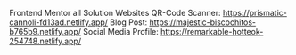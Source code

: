 Frontend Mentor all Solution Websites
QR-Code Scanner: https://prismatic-cannoli-fd13ad.netlify.app/
Blog Post: https://majestic-biscochitos-b765b9.netlify.app/
Social Media Profile: https://remarkable-hotteok-254748.netlify.app/

